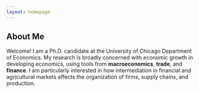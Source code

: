 ```yaml
---
layout: homepage
---
```


## About Me

Welcome! I am a Ph.D. candidate at the University of Chicago Department of Economics. 
My research is broadly concerned with economic growth in developing economics, using tools from **macroeconomics**, **trade**, and **finance**. I am particularly interested in how intermediation in financial and agricultural markets affects the organization of firms, supply chains, and production.
